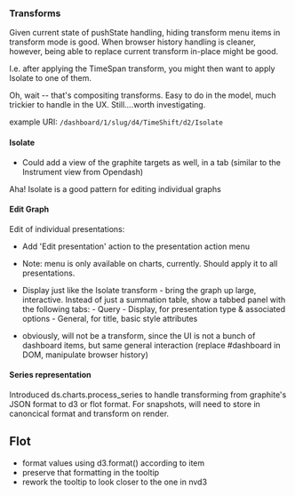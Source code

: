### Transforms

Given current state of pushState handling, hiding transform menu items
in transform mode is good.  When browser history handling is cleaner,
however, being able to replace current transform in-place might be
good.

I.e. after applying the TimeSpan transform, you might then want to
apply Isolate to one of them.

Oh, wait -- that's compositing transforms. Easy to do in the model,
much trickier to handle in the UX. Still....worth investigating.

example URI: ``/dashboard/1/slug/d4/TimeShift/d2/Isolate``

#### Isolate

- Could add a view of the graphite targets as well, in a tab (similar
  to the Instrument view from Opendash)

Aha! Isolate is a good pattern for editing individual graphs


#### Edit Graph

Edit of individual presentations:

- Add 'Edit presentation' action to the presentation action menu
- Note: menu is only available on charts, currently. Should apply it
  to all presentations.

- Display just like the Isolate transform - bring the graph up large,
  interactive. Instead of just a summation table, show a tabbed panel
  with the following tabs:
      - Query
      - Display, for presentation type & associated options
      - General, for title, basic style attributes

- obviously, will not be a transform, since the UI is not a bunch of
  dashboard items, but same general interaction (replace #dashboard in
  DOM, manipulate browser history)


#### Series representation

Introduced ds.charts.process_series to handle transforming from
graphite's JSON format to d3 or flot format. For snapshots, will need
to store in canoncical format and transform on render.


## Flot

- format values using d3.format() according to item
- preserve that formatting in the tooltip
- rework the tooltip to look closer to the one in nvd3
